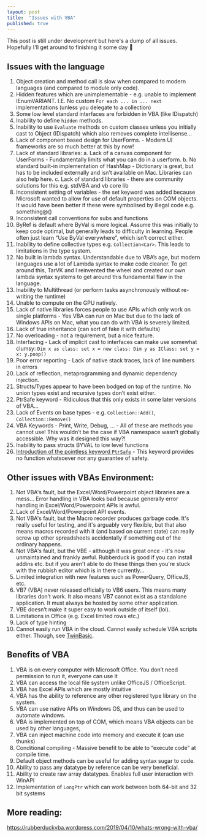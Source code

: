 ```yaml
---
layout: post
title:  "Issues with VBA"
published: true
---
```


This post is still under development but here's a dump of all issues. Hopefully I'll get around to finishing it some day 👀

## Issues with the language

1. Object creation and method call is slow when compared to modern languages (and compared to module only code).
2. Hidden features which are unimplementable - e.g. unable to implement IEnumVARIANT. I.E. No custom `For each ... in ... next` implementations (unless you delegate to a collection)
3. Some low level standard interfaces are forbidden in VBA (like IDispatch)
4. Inability to define `hidden` methods.
5. Inability to use `Evaluate` methods on custom classes unless you initially cast to Object (IDispatch) which also removes complete intellisense...
6. Lack of component based design for UserForms. - Modern UI frameworks are so much better at this by now!
7. Lack of standard libraries:
    a. Lack of a canvas component for UserForms - Fundamentally limits what you can do in a userform.
    b. No standard built-in implementation of HashMap - Dictionary is great, but has to be included externally and isn’t available on Mac. Libraries can also help here.
    c. Lack of standard libraries - there are community solutions for this e.g. stdVBA and vb core lib
8. Inconsistent setting of variables - the set keyword was added because Microsoft wanted to allow for use of default properties on COM objects. It would have been better if these were symbolised by illegal code e.g. something@()
9. Inconsistent call conventions for subs and functions 
10. ByRef is default where ByVal is more logical. Assume this was initially to keep code optimal, but generally leads to difficulty in learning. People often just learn “Use ByVal everywhere”, which isn’t correct either.
11. Inability to define collective types e.g. `Collection<Car>`. This leads to limitations in the type system.
12. No built in lambda syntax. Understandable due to VBA’s age, but modern languages use a lot of Lambda syntax to make code cleaner. To get around this, TarVK and I reinvented the wheel and created our own lambda syntax systems to get around this fundamental flaw in the language.
13. Inability to Multithread (or perform tasks asynchronously without re-writing the runtime)
14. Unable to compute on the GPU natively.
15. Lack of native libraries forces people to use APIs which only work on single platforms - Yes VBA can run on Mac but due to the lack of Windows APIs on Mac, what you can do with VBA is severely limited.
16. Lack of true inheritance (can sort of fake it with defaults)
17. No overloading - not a requirement, but a nice feature.
18. Interfacing - Lack of implicit cast to interfaces can make use somewhat clumsy: `Dim x as class: set x = new class: Dim y as IClass: set y = x: y.poop()`
19. Poor error reporting -  Lack of native stack traces, lack of line numbers in errors
20. Lack of reflection, metaprogramming and dynamic dependency injection.
21. Structs/Types appear to have been bodged on top of the runtime. No union types exist and recursive types don’t exist either.
22. PtrSafe keyword - Ridiculous that this only exists in some later versions of VBA…
23. Lack of Events on base types - e.g. `Collection::Add()`, `Collection::Remove()`
24. VBA Keywords - Print, Write, Debug, … - All of these are methods you cannot use! This wouldn’t be the case if VBA namespace wasn’t globally accessible. Why was it designed this way?!
25. Inability to pass structs BYVAL to low level functions
26. [Introduction of the pointless keyword `PtrSafe`](https://stackoverflow.com/a/77141128/6302131) - This keyword provides no function whatsoever nor any guarantee of safety.

## Other issues with VBAs Environment:

1. Not VBA's fault, but the Excel/Word/Powerpoint object libraries are a mess… Error handling in VBA looks bad because generally error handling in Excel/Word/Powerpoint APIs is awful.
2. Lack of Excel/Word/Powerpoint API events.
3. Not VBA's fault, but the Macro recorder produces garbage code. It's really useful for testing, and it's arguably very flexible, but that also means macros recorded with it (and based on current state) can really screw up other spreadsheets accidentally if something out of the ordinary happens.
4. Not VBA's fault, but the VBE - although it was great once - it's now unmaintained and frankly awful. Rubberduck is good if you can install addins etc. but if you aren't able to do these things then you're stuck with the rubbish editor which is in there currently…
5. Limited integration with new features such as PowerQuery, OfficeJS, etc.
6. VB7 (VBA) never released officially to VB6 users. This means many libraries don’t work. It also means VB7 cannot exist as a standalone application. It must always be hosted by some other application.
7. VBE doesn’t make it super easy to work outside of itself (lol).
8. Limitations in Office (e.g. Excel limited rows etc.)
9. Lack of type hinting
10. Cannot easily run VBA in the cloud. Cannot easily schedule VBA scripts either. Though, see [TwinBasic](https://twinbasic.com/).

## Benefits of VBA

1. VBA is on every computer with Microsoft Office. You don’t need permission to run it, everyone can use it 
2. VBA can access the local file system unlike OfficeJS / OfficeScript.
3. VBA has Excel APIs which are mostly intuitive
4. VBA has the ability to reference any other registered type library on the system.
5. VBA can use native APIs on Windows OS, and thus can be used to automate windows.
6. VBA is implemented on top of COM, which means VBA objects can be used by other languages,
7. VBA can inject machine code into memory and execute it (can use thunks)
8. Conditional compiling - Massive benefit to be able to “execute code” at compile time.
9. Default object methods can be useful for adding syntax sugar to code.
10. Ability to pass any datatype by reference can be very beneficial.
11. Ability to create raw array datatypes. Enables full user interaction with WinAPI
12. Implementation of `LongPtr` which can work between both 64-bit and 32 bit systems

## More reading:

https://rubberduckvba.wordpress.com/2019/04/10/whats-wrong-with-vba/
